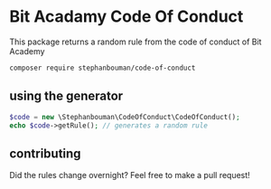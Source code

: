 # Bit Acadamy Code Of Conduct 
This package returns a random rule from the code of conduct of Bit Academy
```bash
composer require stephanbouman/code-of-conduct
```

## using the generator

```php  
$code = new \Stephanbouman\CodeOfConduct\CodeOfConduct();
echo $code->getRule(); // generates a random rule
```

## contributing
Did the rules change overnight? Feel free to make a pull request!
